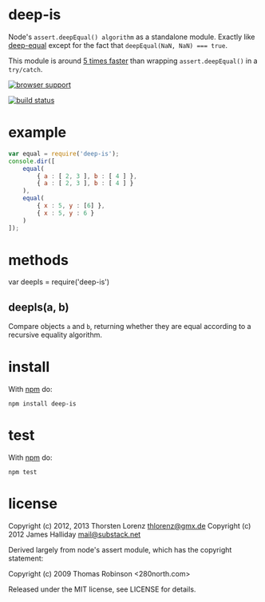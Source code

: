 deep-is
==========

Node's `assert.deepEqual() algorithm` as a standalone module. Exactly like
[deep-equal](https://github.com/substack/node-deep-equal) except for the fact that `deepEqual(NaN, NaN) === true`.

This module is around [5 times faster](https://gist.github.com/2790507)
than wrapping `assert.deepEqual()` in a `try/catch`.

[![browser support](http://ci.testling.com/thlorenz/deep-is.png)](http://ci.testling.com/thlorenz/deep-is)

[![build status](https://secure.travis-ci.org/thlorenz/deep-is.png)](http://travis-ci.org/thlorenz/deep-is)

example
=======

``` js
var equal = require('deep-is');
console.dir([
    equal(
        { a : [ 2, 3 ], b : [ 4 ] },
        { a : [ 2, 3 ], b : [ 4 ] }
    ),
    equal(
        { x : 5, y : [6] },
        { x : 5, y : 6 }
    )
]);
```

methods
=======

var deepIs = require('deep-is')

deepIs(a, b)
---------------

Compare objects `a` and `b`, returning whether they are equal according to a recursive equality algorithm.

install
=======

With [npm](http://npmjs.org) do:

```
npm install deep-is
```

test
====

With [npm](http://npmjs.org) do:

```
npm test
```

license
=======

Copyright (c) 2012, 2013 Thorsten Lorenz <thlorenz@gmx.de>
Copyright (c) 2012 James Halliday <mail@substack.net>

Derived largely from node's assert module, which has the copyright statement:

Copyright (c) 2009 Thomas Robinson <280north.com>

Released under the MIT license, see LICENSE for details.
